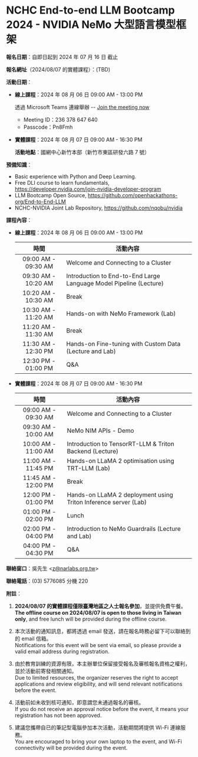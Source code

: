 # NCHC End-to-end LLM Bootcamp 2024 - NVIDIA NeMo 大型語言模型框架

**報名日期**：自即日起到 2024 年 07 月 16 日 截止

**報名網址**（2024/08/07 的實體課程）：(TBD)

**活動日期**：

 -  **線上課程**：2024 年 08 月 06 日 09:00 AM - 13:00 PM

    透過 Microsoft Teams 連線舉辦 -- [Join the meeting now](https://teams.microsoft.com/l/meetup-join/19%3ameeting_NjcwZjY5MjktM2RlNi00MzI0LWI0ZmItMTYzZjhiY2I0NTMz%40thread.v2/0?context=%7b%22Tid%22%3a%2243083d15-7273-40c1-b7db-39efd9ccc17a%22%2c%22Oid%22%3a%22ce218103-5e8c-4c2f-9459-4cd40d72e332%22%7d)
     -  Meeting ID：236 378 647 640
     -  Passcode：Pn8Fmh

 -  **實體課程**：2024 年 08 月 07 日 09:00 AM - 16:30 PM

    **活動地點**：國網中心新竹本部（新竹市東區研發六路 7 號）

**預備知識**：

 -  Basic experience with Python and Deep Learning.
 -  Free DLI course to learn fundamentals, <https://developer.nvidia.com/join-nvidia-developer-program>
 -  LLM Bootcamp Open Source, <https://github.com/openhackathons-org/End-to-End-LLM>
 -  NCHC-NVIDIA Joint Lab Repository, <https://github.com/nqobu/nvidia>

**課程內容**：

 -  **線上課程**：2024 年 08 月 06 日 09:00 AM - 13:00 PM

    | 時間 | 活動內容 |
    | :--: | -------- |
    | 09:00 AM - 09:30 AM | Welcome and Connecting to a Cluster |
    | 09:30 AM - 10:20 AM | Introduction to End-to-End Large Language Model Pipeline (Lecture) |
    | 10:20 AM - 10:30 AM | Break |
    | 10:30 AM - 11:20 AM | Hands-on with NeMo Framework (Lab) |
    | 11:20 AM - 11:30 AM | Break |
    | 11:30 AM - 12:30 PM | Hands-on Fine-tuning with Custom Data (Lecture and Lab) |
    | 12:30 PM - 01:00 PM | Q&A |

 -  **實體課程**：2024 年 08 月 07 日 09:00 AM - 16:30 PM

    | 時間 | 活動內容 |
    | :--: | -------- |
    | 09:00 AM - 09:30 AM | Welcome and Connecting to a Cluster |
    | 09:30 AM - 10:00 AM | NeMo NIM APIs - Demo |
    | 10:00 AM - 11:00 AM | Introduction to TensorRT-LLM & Triton Backend (Lecture)  |
    | 11:00 AM - 11:45 PM | Hands-on LLaMA 2 optimisation using TRT-LLM (Lab) |
    | 11:45 AM - 12:00 PM | Break |
    | 12:00 PM - 01:00 PM | Hands-on LLaMA 2 deployment using Triton Inference server (Lab)  |
    | 01:00 PM - 02:00 PM | Lunch |
    | 02:00 PM - 04:00 PM | Introduction to NeMo Guardrails (Lecture and Lab) |
    | 04:00 PM - 04:30 PM | Q&A |

**聯絡窗口**：吳先生 &lt;[z@narlabs.org.tw](mailto:z@narlabs.org.tw)&gt;

**聯絡電話**：(03) 5776085 分機 220

**附註**：

 1. **2024/08/07 的實體課程僅限臺灣地區之人士報名參加**，並提供免費午餐。\
    **The offline course on 2024/08/07 is open to those living in Taiwan only**, and free lunch will be provided during the offline course.

 2. 本次活動的通知訊息，都將透過 email 發送，請在報名時務必留下可以聯絡到的 email 信箱。\
    Notifications for this event will be sent via email, so please provide a valid email address during registration.

 3. 由於教育訓練的資源有限，本主辦單位保留接受報名及審核報名資格之權利，並於活動前寄發相關通知。\
    Due to limited resources, the organizer reserves the right to accept applications and review eligibility, and will send relevant notifications before the event.

 4. 活動前如未收到核可通知，即意謂您未通過報名的審核。\
    If you do not receive an approval notice before the event, it means your registration has not been approved.

 5. 建議您攜帶自已的筆記型電腦參加本次活動，活動期間將提供 Wi-Fi 連線服務。\
    You are encouraged to bring your own laptop to the event, and Wi-Fi connectivity will be provided during the event.
